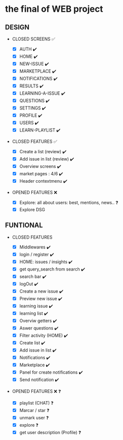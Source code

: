 # the final of WEB project

## DESIGN

- CLOSED SCREENS ✅

  - [x] AUTH ✔️️
  - [x] HOME ✔️️
  - [x] NEW-ISSUE ✔️️
  - [x] MARKETPLACE ✔️️
  - [x] NOTIFICATIONS ✔️️
  - [x] RESULTS ✔️️
  - [x] LEARNING-A-ISSUE ✔️️
  - [x] QUESTIONS ✔️️
  - [x] SETTINGS ✔️️
  - [x] PROFILE ✔️
  - [x] USERS ✔️
  - [x] LEARN-PLAYLIST ✔️

- CLOSED FEATURES ✅

  - [x] Create a list (review) ✔️
  - [x] Add issue in list (review) ✔️
  - [x] Overview screens ✔️
  - [x] market pages : 4/6 ✔️
  - [x] Header contextmenu ✔️

- OPENED FEATURES ❌
  - [x] Explore: all about users: best, mentions, news.. ❓
  - [x] Explore DSG

## FUNTIONAL

- CLOSED FEATURES

  - [x] Middlewares ✔️
  - [x] login / register ✔️
  - [x] HOME: issues / insights ✔️
  - [x] get query_search from search ✔️
  - [x] search bar ✔️
  - [x] logOut ✔️
  - [x] Create a new issue ✔️
  - [x] Preview new issue ✔️
  - [x] learning issue ✔️
  - [x] learning list ✔️
  - [x] Overviw getters ✔️
  - [x] Aswer questions ✔️
  - [x] Filter activity (HOME) ✔️
  - [x] Create list ✔️
  - [x] Add issue in list ✔️
  - [x] Notifications ✔️
  - [x] Marketplace ✔️
  - [x] Panel for create notifications ✔️
  - [x] Send notification ✔️

- OPENED FEATURES ❌ ❓
  - [x] playlist (CHAT) ❓
  - [x] Marcar / star ❓
  - [x] unmark user ❓
  - [x] explore ❓
  - [x] get user description (Profile) ❓
